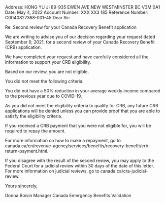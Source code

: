 Address: HONG YU JI
89-935 EWEN AVE
NEW WESTMINSTER BC V3M 0A1
Date: May 4, 2022
Account Number: XXX XX3 185
Reference Number: C0040827368-001-45
Dear Sir:


Re: Second review for your Canada Recovery Benefit application


We are writing to advise you of our decision regarding your request dated September 9, 2021, for a second review of your Canada Recovery Benefit (CRB) application.

We have completed your request and have carefully considered all the information to support your CRB eligibility.

Based on our review, you are not eligible.

You did not meet the following criteria:

You did not have a 50% reduction in your average weekly income compared to the previous year due to COVID-19.


As you did not meet the eligibility criteria to qualify for CRB, any future CRB applications will be denied unless you can provide proof that you are able to satisfy the eligibility criteria.

If you received a CRB payment that you were not eligible for, you will be required to repay the amount.

For more information on how to make a repayment, go to canada.ca/en/revenue-agency/services/benefits/recovery-benefit/crb-return-payment.html.

If you disagree with the result of the second review, you may apply to the Federal Court for a judicial review within 30 days of the date of this letter. For more information on judicial reviews, go to canada.ca/cra-judicial-review.


Yours sincerely,

Donna Boivin
Manager
Canada Emergency Benefits Validation

